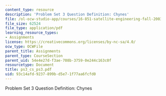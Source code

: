 ```yaml
---
content_type: resource
description: 'Problem Set 3 Question Definition: Chynes'
file: /ol-ocw-studio-app/courses/16-851-satellite-engineering-fall-2003/93c14afd9237899bd5e71f77aa6fcfd0_ps3_cs_ps3.pdf
file_size: 62524
file_type: application/pdf
learning_resource_types:
- Assignments
license: https://creativecommons.org/licenses/by-nc-sa/4.0/
ocw_type: OCWFile
parent_title: Assignments
parent_type: CourseSection
parent_uid: 54e4e27d-f3ae-708b-3759-0e244c163c0f
resourcetype: Document
title: ps3_cs_ps3.pdf
uid: 93c14afd-9237-899b-d5e7-1f77aa6fcfd0
---
```

Problem Set 3 Question Definition: Chynes